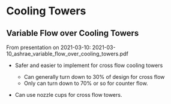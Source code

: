 # Cooling Towers

## Variable Flow over Cooling Towers

From presentation on 2021-03-10: 2021-03-10_ashrae_variable_flow_over_cooling_towers.pdf

- Safer and easier to implement for cross flow cooling towers
  - Can generally turn down to 30% of design for cross flow
  - Only can turn down to 70% or so for counter flow.

- Can use nozzle cups for cross flow towers.
